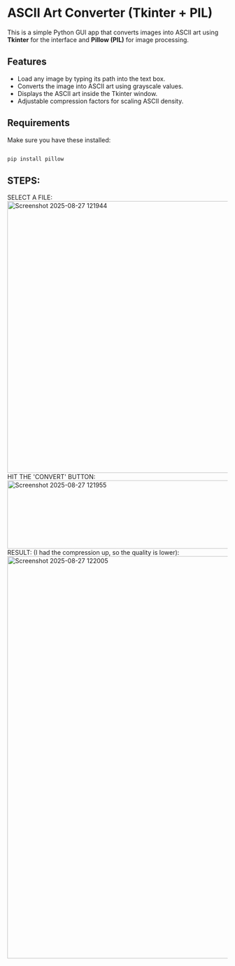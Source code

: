 # ASCII Art Converter (Tkinter + PIL)

This is a simple Python GUI app that converts images into ASCII art using **Tkinter** for the interface and **Pillow (PIL)** for image processing.

## Features
- Load any image by typing its path into the text box.  
- Converts the image into ASCII art using grayscale values.  
- Displays the ASCII art inside the Tkinter window.  
- Adjustable compression factors for scaling ASCII density.  

## Requirements
Make sure you have these installed:
```bash

pip install pillow
```
## STEPS:
SELECT A FILE: 
<img width="987" height="621" alt="Screenshot 2025-08-27 121944" src="https://github.com/user-attachments/assets/9bce2142-d4b2-4d00-abc3-932b8b69006f" />
HIT THE 'CONVERT' BUTTON:
<img width="622" height="156" alt="Screenshot 2025-08-27 121955" src="https://github.com/user-attachments/assets/592bf699-ff9a-4d4b-9076-644bb2e4c612" />
RESULT: (I had the compression up, so the quality is lower):
<img width="1086" height="919" alt="Screenshot 2025-08-27 122005" src="https://github.com/user-attachments/assets/002c0596-dfb3-46cb-944f-f18a09dbeb26" />

